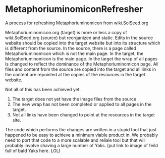 # MetaphoriuminomiconRefresher
A process for refreshing Metaphoriuminomicon from wiki.SolSeed.org

Metaphoriuminomicon.org (target) is more or less a copy of wiki.SolSeed.org (source) but reorganized and static.  Edits in the source website should be copied into the target website but into its structure which is different from the source.  In the source, there is a page called Metaphoriuminomicon which is not the main page.  In the target, the Metaphoriuminomicon is the main page.  In the target the wrap of all pages is changed to reflect the dominance of the Metaphoriuminomicon page.  All files and content from the source are copied into the target and all links in the content are repointed at the copies of the resources in the target website.

Not all of this has been achieved yet.
1) The target does not yet have the image files from the source
2) The new wrap has not been completed or applied to all pages in the target.
3) Not all links have been changed to point at the resources in the target site.

The code which performs the changes are written in a stupid tool that just happened to be easy to achieve a minimum viable product in.  We probably need to port that code to a more scalable and reliale tool but that will probably involve shaving a large number of Yaks.  (put link to image of feild full of bald Yaks here.  LOL)
